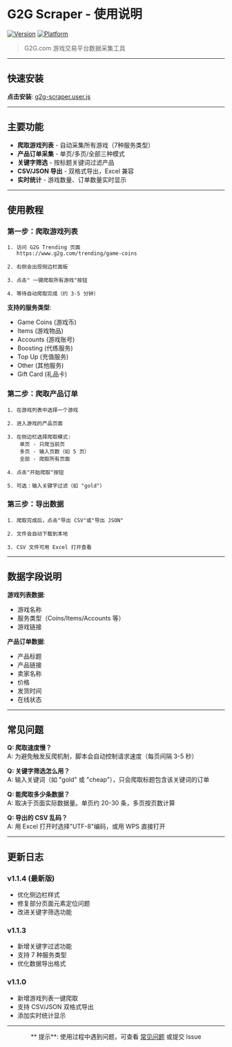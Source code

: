 ﻿# G2G Scraper - 使用说明

[![Version](https://img.shields.io/badge/version-1.1.4-blue.svg)](https://github.com/a1006542588/game-scraper-collection)
[![Platform](https://img.shields.io/badge/platform-G2G.com-orange.svg)](https://www.g2g.com)

> G2G.com 游戏交易平台数据采集工具

---

##  快速安装

**点击安装**: [g2g-scraper.user.js](https://github.com/a1006542588/game-scraper-collection/raw/main/G2G-Project/g2g-scraper.user.js)

---

##  主要功能

-  **爬取游戏列表** - 自动采集所有游戏（7种服务类型）
-  **产品订单采集** - 单页/多页/全部三种模式
-  **关键字筛选** - 按标题关键词过滤产品
-  **CSV/JSON 导出** - 双格式导出，Excel 兼容
-  **实时统计** - 游戏数量、订单数量实时显示

---

##  使用教程

### 第一步：爬取游戏列表

```
1. 访问 G2G Trending 页面
   https://www.g2g.com/trending/game-coins

2. 右侧会出现侧边栏面板

3. 点击" 一键爬取所有游戏"按钮

4. 等待自动爬取完成（约 3-5 分钟）
```

**支持的服务类型**:
- Game Coins (游戏币)
- Items (游戏物品)
- Accounts (游戏账号)
- Boosting (代练服务)
- Top Up (充值服务)
- Other (其他服务)
- Gift Card (礼品卡)

### 第二步：爬取产品订单

```
1. 在游戏列表中选择一个游戏

2. 进入游戏的产品页面

3. 在侧边栏选择爬取模式:
    单页 - 只爬当前页
    多页 - 输入页数（如 5 页）
    全部 - 爬取所有页面

4. 点击"开始爬取"按钮

5. 可选：输入关键字过滤（如 "gold"）
```

### 第三步：导出数据

```
1. 爬取完成后，点击"导出 CSV"或"导出 JSON"

2. 文件会自动下载到本地

3. CSV 文件可用 Excel 打开查看
```

---

##  数据字段说明

**游戏列表数据**:
- 游戏名称
- 服务类型（Coins/Items/Accounts 等）
- 游戏链接

**产品订单数据**:
- 产品标题
- 产品链接
- 卖家名称
- 价格
- 发货时间
- 在线状态

---

##  常见问题

**Q: 爬取速度慢？**  
A: 为避免触发反爬机制，脚本会自动控制请求速度（每页间隔 3-5 秒）

**Q: 关键字筛选怎么用？**  
A: 输入关键词（如 "gold" 或 "cheap"），只会爬取标题包含该关键词的订单

**Q: 能爬取多少条数据？**  
A: 取决于页面实际数据量。单页约 20-30 条，多页按页数计算

**Q: 导出的 CSV 乱码？**  
A: 用 Excel 打开时选择"UTF-8"编码，或用 WPS 直接打开

---

##  更新日志

### v1.1.4 (最新版)
- 优化侧边栏样式
- 修复部分页面元素定位问题
- 改进关键字筛选功能

### v1.1.3
- 新增关键字过滤功能
- 支持 7 种服务类型
- 优化数据导出格式

### v1.1.0
- 新增游戏列表一键爬取
- 支持 CSV/JSON 双格式导出
- 添加实时统计显示

---

<div align="center">

** 提示**: 使用过程中遇到问题，可查看 [常见问题](#-常见问题) 或提交 Issue

</div>

